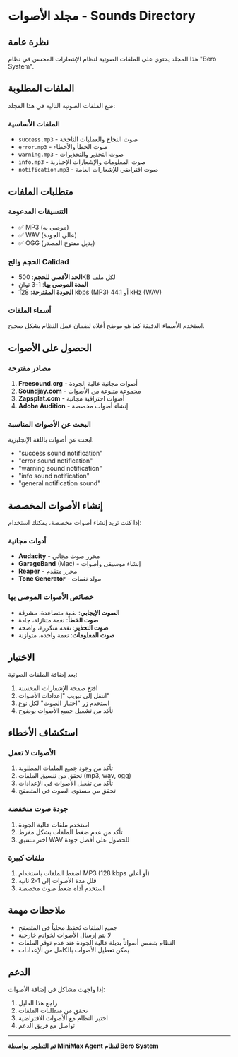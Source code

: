 # مجلد الأصوات - Sounds Directory

## نظرة عامة

هذا المجلد يحتوي على الملفات الصوتية لنظام الإشعارات المحسن في نظام "Bero System".

## الملفات المطلوبة

ضع الملفات الصوتية التالية في هذا المجلد:

### الملفات الأساسية
- `success.mp3` - صوت النجاح والعمليات الناجحة
- `error.mp3` - صوت الخطأ والأخطاء
- `warning.mp3` - صوت التحذير والتحذيرات
- `info.mp3` - صوت المعلومات والإشعارات الإخبارية
- `notification.mp3` - صوت افتراضي للإشعارات العامة

## متطلبات الملفات

### التنسيقات المدعومة
- ✅ MP3 (موصى به)
- ✅ WAV (عالي الجودة)
- ✅ OGG (بديل مفتوح المصدر)

### الحجم والح Calidad
- **الحد الأقصى للحجم**: 500KB لكل ملف
- **المدة الموصى بها**: 1-3 ثوانٍ
- **الجودة المقترحة**: 128 kbps (MP3) أو 44.1 kHz (WAV)

### أسماء الملفات
استخدم الأسماء الدقيقة كما هو موضح أعلاه لضمان عمل النظام بشكل صحيح.

## الحصول على الأصوات

### مصادر مقترحة
1. **Freesound.org** - أصوات مجانية عالية الجودة
2. **Soundjay.com** - مجموعة متنوعة من الأصوات
3. **Zapsplat.com** - أصوات احترافية مجانية
4. **Adobe Audition** - إنشاء أصوات مخصصة

### البحث عن الأصوات المناسبة
ابحث عن أصوات باللغة الإنجليزية:
- "success sound notification"
- "error sound notification"
- "warning sound notification"
- "info sound notification"
- "general notification sound"

## إنشاء الأصوات المخصصة

إذا كنت تريد إنشاء أصوات مخصصة، يمكنك استخدام:

### أدوات مجانية
- **Audacity** - محرر صوت مجاني
- **GarageBand** (Mac) - إنشاء موسيقى وأصوات
- **Reaper** - محرر متقدم
- **Tone Generator** - مولد نغمات

### خصائص الأصوات الموصى بها
- **الصوت الإيجابي**: نغمة متصاعدة، مشرقة
- **صوت الخطأ**: نغمة متنازلة، جادة
- **صوت التحذير**: نغمة متكررة، واضحة
- **صوت المعلومات**: نغمة واحدة، متوازنة

## الاختبار

بعد إضافة الملفات الصوتية:
1. افتح صفحة الإشعارات المحسنة
2. انتقل إلى تبويب "إعدادات الأصوات"
3. استخدم زر "اختبار الصوت" لكل نوع
4. تأكد من تشغيل جميع الأصوات بوضوح

## استكشاف الأخطاء

### الأصوات لا تعمل
1. تأكد من وجود جميع الملفات المطلوبة
2. تحقق من تنسيق الملفات (mp3, wav, ogg)
3. تأكد من تفعيل الأصوات في الإعدادات
4. تحقق من مستوى الصوت في المتصفح

### جودة صوت منخفضة
1. استخدم ملفات عالية الجودة
2. تأكد من عدم ضغط الملفات بشكل مفرط
3. اختر تنسيق WAV للحصول على أفضل جودة

### ملفات كبيرة
1. اضغط الملفات باستخدام MP3 (128 kbps أو أعلى)
2. قلل مدة الأصوات إلى 1-2 ثانية
3. استخدم أداة ضغط صوت مخصصة

## ملاحظات مهمة

- جميع الملفات تُحفظ محلياً في المتصفح
- لا يتم إرسال الأصوات لخوادم خارجية
- النظام يتضمن أصواتاً بديلة عالية الجودة عند عدم توفر الملفات
- يمكن تعطيل الأصوات بالكامل من الإعدادات

## الدعم

إذا واجهت مشاكل في إضافة الأصوات:
1. راجع هذا الدليل
2. تحقق من متطلبات الملفات
3. اختبر النظام مع الأصوات الافتراضية
4. تواصل مع فريق الدعم

---

**تم التطوير بواسطة MiniMax Agent لنظام Bero System**